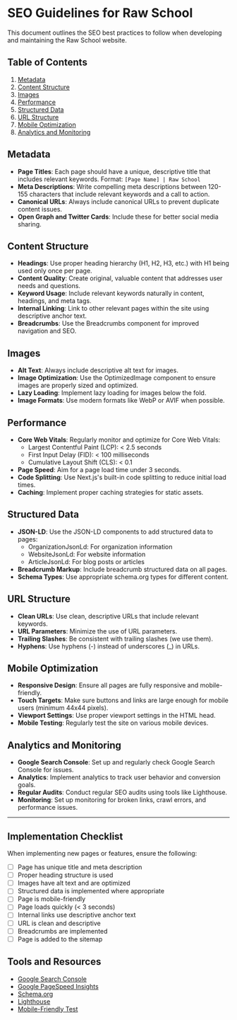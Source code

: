 # SEO Guidelines for Raw School

This document outlines the SEO best practices to follow when developing and maintaining the Raw School website.

## Table of Contents

1. [Metadata](#metadata)
2. [Content Structure](#content-structure)
3. [Images](#images)
4. [Performance](#performance)
5. [Structured Data](#structured-data)
6. [URL Structure](#url-structure)
7. [Mobile Optimization](#mobile-optimization)
8. [Analytics and Monitoring](#analytics-and-monitoring)

## Metadata

- **Page Titles**: Each page should have a unique, descriptive title that includes relevant keywords. Format: `[Page Name] | Raw School`
- **Meta Descriptions**: Write compelling meta descriptions between 120-155 characters that include relevant keywords and a call to action.
- **Canonical URLs**: Always include canonical URLs to prevent duplicate content issues.
- **Open Graph and Twitter Cards**: Include these for better social media sharing.

## Content Structure

- **Headings**: Use proper heading hierarchy (H1, H2, H3, etc.) with H1 being used only once per page.
- **Content Quality**: Create original, valuable content that addresses user needs and questions.
- **Keyword Usage**: Include relevant keywords naturally in content, headings, and meta tags.
- **Internal Linking**: Link to other relevant pages within the site using descriptive anchor text.
- **Breadcrumbs**: Use the Breadcrumbs component for improved navigation and SEO.

## Images

- **Alt Text**: Always include descriptive alt text for images.
- **Image Optimization**: Use the OptimizedImage component to ensure images are properly sized and optimized.
- **Lazy Loading**: Implement lazy loading for images below the fold.
- **Image Formats**: Use modern formats like WebP or AVIF when possible.

## Performance

- **Core Web Vitals**: Regularly monitor and optimize for Core Web Vitals:
  - Largest Contentful Paint (LCP): < 2.5 seconds
  - First Input Delay (FID): < 100 milliseconds
  - Cumulative Layout Shift (CLS): < 0.1
- **Page Speed**: Aim for a page load time under 3 seconds.
- **Code Splitting**: Use Next.js's built-in code splitting to reduce initial load times.
- **Caching**: Implement proper caching strategies for static assets.

## Structured Data

- **JSON-LD**: Use the JSON-LD components to add structured data to pages:
  - OrganizationJsonLd: For organization information
  - WebsiteJsonLd: For website information
  - ArticleJsonLd: For blog posts or articles
- **Breadcrumb Markup**: Include breadcrumb structured data on all pages.
- **Schema Types**: Use appropriate schema.org types for different content.

## URL Structure

- **Clean URLs**: Use clean, descriptive URLs that include relevant keywords.
- **URL Parameters**: Minimize the use of URL parameters.
- **Trailing Slashes**: Be consistent with trailing slashes (we use them).
- **Hyphens**: Use hyphens (-) instead of underscores (\_) in URLs.

## Mobile Optimization

- **Responsive Design**: Ensure all pages are fully responsive and mobile-friendly.
- **Touch Targets**: Make sure buttons and links are large enough for mobile users (minimum 44x44 pixels).
- **Viewport Settings**: Use proper viewport settings in the HTML head.
- **Mobile Testing**: Regularly test the site on various mobile devices.

## Analytics and Monitoring

- **Google Search Console**: Set up and regularly check Google Search Console for issues.
- **Analytics**: Implement analytics to track user behavior and conversion goals.
- **Regular Audits**: Conduct regular SEO audits using tools like Lighthouse.
- **Monitoring**: Set up monitoring for broken links, crawl errors, and performance issues.

---

## Implementation Checklist

When implementing new pages or features, ensure the following:

- [ ] Page has unique title and meta description
- [ ] Proper heading structure is used
- [ ] Images have alt text and are optimized
- [ ] Structured data is implemented where appropriate
- [ ] Page is mobile-friendly
- [ ] Page loads quickly (< 3 seconds)
- [ ] Internal links use descriptive anchor text
- [ ] URL is clean and descriptive
- [ ] Breadcrumbs are implemented
- [ ] Page is added to the sitemap

## Tools and Resources

- [Google Search Console](https://search.google.com/search-console)
- [Google PageSpeed Insights](https://pagespeed.web.dev/)
- [Schema.org](https://schema.org/)
- [Lighthouse](https://developers.google.com/web/tools/lighthouse)
- [Mobile-Friendly Test](https://search.google.com/test/mobile-friendly)
